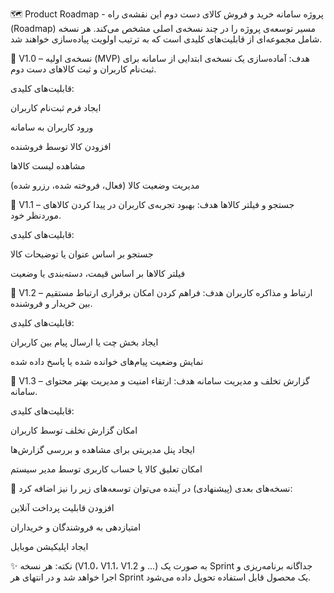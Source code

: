 🗺️ Product Roadmap - پروژه سامانه خرید و فروش کالای دست دوم
این نقشه‌ی راه (Roadmap) مسیر توسعه‌ی پروژه را در چند نسخه‌ی اصلی مشخص می‌کند. هر نسخه شامل مجموعه‌ای از قابلیت‌های کلیدی است که به ترتیب اولویت پیاده‌سازی خواهند شد.

🎯 V1.0 – نسخه‌ی اولیه (MVP)
هدف: آماده‌سازی یک نسخه‌ی ابتدایی از سامانه برای ثبت‌نام کاربران و ثبت کالاهای دست دوم.

قابلیت‌های کلیدی:

ایجاد فرم ثبت‌نام کاربران

ورود کاربران به سامانه

افزودن کالا توسط فروشنده

مشاهده لیست کالاها

مدیریت وضعیت کالا (فعال، فروخته شده، رزرو شده)

🔎 V1.1 – جستجو و فیلتر کالاها
هدف: بهبود تجربه‌ی کاربران در پیدا کردن کالاهای موردنظر خود.

قابلیت‌های کلیدی:

جستجو بر اساس عنوان یا توضیحات کالا

فیلتر کالاها بر اساس قیمت، دسته‌بندی یا وضعیت

💬 V1.2 – ارتباط و مذاکره کاربران
هدف: فراهم کردن امکان برقراری ارتباط مستقیم بین خریدار و فروشنده.

قابلیت‌های کلیدی:

ایجاد بخش چت یا ارسال پیام بین کاربران

نمایش وضعیت پیام‌های خوانده شده یا پاسخ داده شده

🚨 V1.3 – گزارش تخلف و مدیریت سامانه
هدف: ارتقاء امنیت و مدیریت بهتر محتوای سامانه.

قابلیت‌های کلیدی:

امکان گزارش تخلف توسط کاربران

ایجاد پنل مدیریتی برای مشاهده و بررسی گزارش‌ها

امکان تعلیق کالا یا حساب کاربری توسط مدیر سیستم

🚀 نسخه‌های بعدی (پیشنهادی)
در آینده می‌توان توسعه‌های زیر را نیز اضافه کرد:

افزودن قابلیت پرداخت آنلاین

امتیازدهی به فروشندگان و خریداران

ایجاد اپلیکیشن موبایل

✨ نکته:
هر نسخه (V1.0، V1.1، V1.2 و ...) به صورت یک Sprint جداگانه برنامه‌ریزی و اجرا خواهد شد و در انتهای هر Sprint یک محصول قابل استفاده تحویل داده می‌شود.

